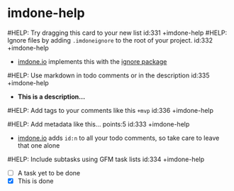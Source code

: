 imdone-help
====
#HELP: Try dragging this card to your new list id:331 +imdone-help
#HELP: Ignore files by adding `.imdoneignore` to the root of your project. id:332 +imdone-help
- [imdone.io](https://imdone.io) implements this with the [ignore package](https://www.npmjs.com/package/ignore)

#HELP: Use markdown in todo comments or in the description id:335 +imdone-help
- **This is a description...**

#HELP: Add tags to your comments like this `+mvp` id:336 +imdone-help

#HELP: Add metadata like this... points:5 id:333 +imdone-help
- [imdone.io](https://imdone.io) adds `id:n` to all your todo comments, so take care to leave that one alone

#HELP: Include subtasks using GFM task lists id:334 +imdone-help
- [ ] A task yet to be done
- [x] This is done
